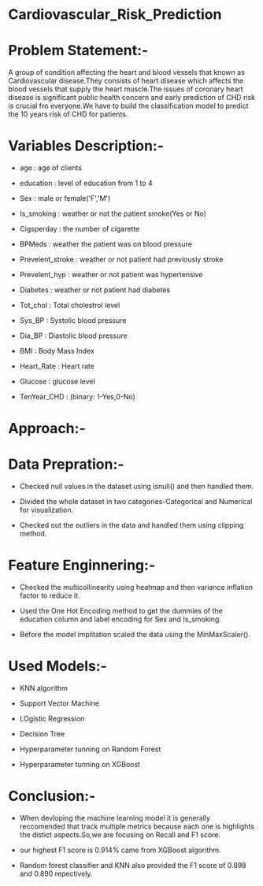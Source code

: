 # Cardiovascular_Risk_Prediction
# Problem Statement:-
A group of condition affecting the heart and blood vessels that known as Cardiovascular disease.They consists of heart disease which affects the blood vessels that supply the heart muscle.The issues of coronary heart disease is significant public health concern and early prediction of CHD risk is crucial fro everyone.We have to build the classification model to predict the 10 years risk of CHD for patients.
# Variables Description:-
- age : age of clients

- education : level of education from 1 to 4

- Sex : male or female('F','M')

- Is_smoking : weather or not the patient smoke(Yes or No)

- Cigsperday : the number of cigarette

- BPMeds : weather the patient was on blood pressure

- Prevelent_stroke : weather or not patient had previously stroke

- Prevelent_hyp : weather or not patient was hypertensive

- Diabetes : weather or not patient had diabetes

- Tot_chol : Total cholestrol level

- Sys_BP : Systolic blood pressure

- Dia_BP : Diastolic blood pressure

- BMI : Body Mass Index

- Heart_Rate : Heart rate

- Glucose : glucose level

- TenYear_CHD : (binary: 1-Yes,0-No)
# Approach:-
# Data Prepration:-
- Checked null values in the dataset using isnull() and then handled them.

- Divided the whole dataset in two categories-Categorical and Numerical for visualization.

- Checked out the outliers in the data and handled them using clipping method.

# Feature Enginnering:-
- Checked the multicollinearity using heatmap and then variance inflation factor to reduce it.

- Used the One Hot Encoding method to get the dummies of the education column and label encoding for Sex and Is_smoking.

- Before the model implitation scaled the data using the MinMaxScaler().
# Used Models:-
- KNN algorithm

- Support Vector Machine

- LOgistic Regression

- Decision Tree

- Hyperparameter tunning on Random Forest

- Hyperparameter tunning on XGBoost

# Conclusion:-

- When devloping the machine learning model it is generally reccomended that track multiple metrics because each one is highlights the distict aspects.So,we are focusing on Recall and F1 score.

- our highest F1 score is 0.914% came from XGBoost algorithm.

- Random forest classifier and KNN also provided the F1 score of 0.898 and 0.890 repectively.







